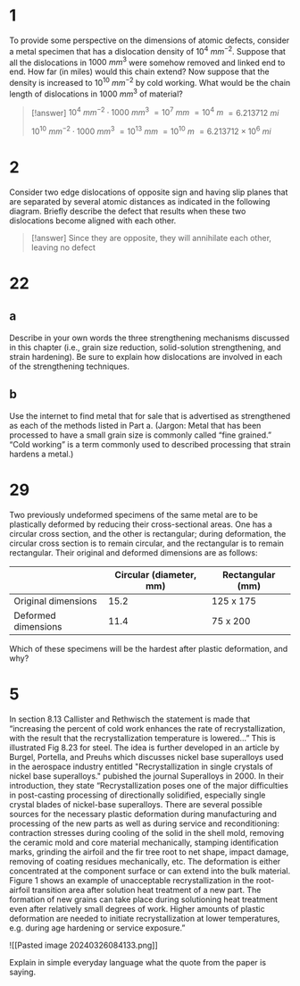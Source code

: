 # 1

To provide some perspective on the dimensions of atomic defects, consider a metal specimen that has a dislocation density of $10^4~ mm^{-2}$. Suppose that all the dislocations in $1000~ mm^3$ were somehow removed and linked end to end. How far (in miles) would this chain extend? Now suppose that the density is increased to $10^{10}~ mm^{−2}$ by cold working. What would be the chain length of dislocations in $1000~ mm^3$ of material?

> [!answer]
> $10^4~ mm^{-2}\cdot1000~ mm^3$
> $=10^7~ mm$
> $=10^4~ m$
> $=6.213712~mi$
> 
> $10^{10}~ mm^{-2}\cdot1000~ mm^3$
> $=10^{13}~ mm$
> $=10^{10}~ m$
> $=6.213712\times10^{6}~mi$

# 2

Consider two edge dislocations of opposite sign and having slip planes that are separated by several atomic distances as indicated in the following diagram. Briefly describe the defect that results when these two dislocations become aligned with each other.

> [!answer]
> Since they are opposite, they will annihilate each other, leaving no defect

# 22

## a

Describe in your own words the three strengthening mechanisms discussed in this chapter (i.e., grain size reduction, solid-solution strengthening, and strain hardening). Be sure to explain how dislocations are involved in each of the strengthening techniques.

## b

Use the internet to find metal that for sale that is advertised as strengthened as each of the methods listed in Part a. (Jargon: Metal that has been processed to have a small grain size is commonly called “fine grained.” “Cold working” is a term commonly used to described processing that strain hardens a metal.)

# 29

Two previously undeformed specimens of the same metal are to be plastically deformed by reducing their cross-sectional areas. One has a circular cross section, and the other is rectangular; during deformation, the circular cross section is to remain circular, and the rectangular is to remain rectangular. Their original and deformed dimensions are as follows:

|                     | Circular (diameter, mm) | Rectangular (mm) |
| ------------------- | ----------------------- | ---------------- |
| Original dimensions | 15.2                    | 125 x 175        |
| Deformed dimensions | 11.4                    | 75 x 200         |

Which of these specimens will be the hardest after plastic deformation, and why?

# 5

In section 8.13 Callister and Rethwisch the statement is made that “increasing the percent of cold work enhances the rate of recrystallization, with the result that the recrystallization temperature is lowered...” This is illustrated Fig 8.23 for steel. The idea is further developed in an article by Burgel, Portella, and Preuhs which discusses nickel base superalloys used in the aerospace industry entitled "Recrystallization in single crystals of nickel base superalloys." pubished the journal Superalloys in 2000. In their introduction, they state “Recrystallization poses one of the major difficulties in post-casting processing of directionally solidified, especially single crystal blades of nickel-base superalloys. There are several possible sources for the necessary plastic deformation during manufacturing and processing of the new parts as well as during service and reconditioning: contraction stresses during cooling of the solid in the shell mold, removing the ceramic mold and core material mechanically, stamping identification marks, grinding the airfoil and the fir tree root to net shape, impact damage, removing of coating residues mechanically, etc. The deformation is either concentrated at the component surface or can extend into the bulk material. Figure 1 shows an example of unacceptable recrystallization in the root-airfoil transition area after solution heat treatment of a new part. The formation of new grains can take place during solutioning heat treatment even after relatively small degrees of work. Higher amounts of plastic deformation are needed to initiate recrystallization at lower temperatures, e.g. during age hardening or service exposure.”

![[Pasted image 20240326084133.png]]

Explain in simple everyday language what the quote from the paper is saying.
